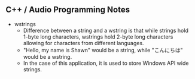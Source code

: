 ﻿## C++ / Audio Programming Notes

- wstrings
	- Difference between a string and a wstring is that while strings hold 1-byte long characters, wstrings hold 2-byte long characters allowing for characters from different languages.
	- "Hello, my name is Shawn" would be a string, while "こんにちは" would be a wstring.
	- In the case of this application, it is used to store Windows API wide strings.